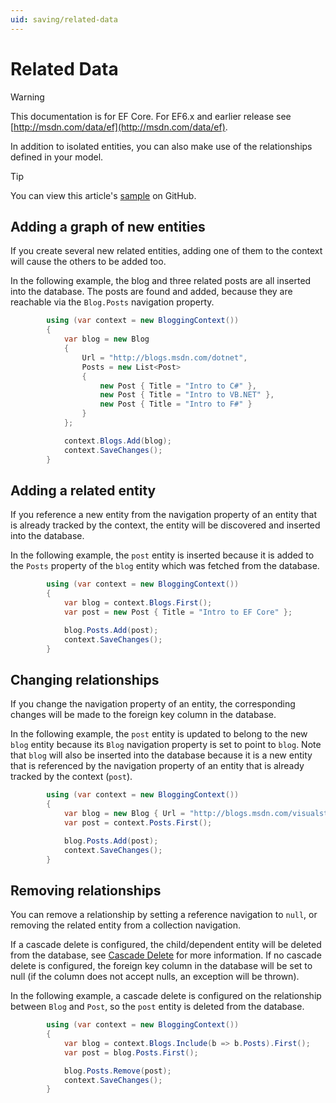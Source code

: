 ```yaml
---
uid: saving/related-data
---
```

# Related Data

> [!WARNING]
> This documentation is for EF Core. For EF6.x and earlier release see [http://msdn.com/data/ef](http://msdn.com/data/ef).

In addition to isolated entities, you can also make use of the relationships defined in your model.

> [!TIP]
> You can view this article's [sample](https://github.com/aspnet/EntityFramework.Docs/tree/master/samples/Saving/Saving/RelatedData/) on GitHub.

## Adding a graph of new entities

If you create several new related entities, adding one of them to the context will cause the others to be added too.

In the following example, the blog and three related posts are all inserted into the database. The posts are found and added, because they are reachable via the `Blog.Posts` navigation property.

<!-- [!code-csharp[Main](samples/Saving/Saving/RelatedData/Sample.cs)] -->
````csharp
        using (var context = new BloggingContext())
        {
            var blog = new Blog
            {
                Url = "http://blogs.msdn.com/dotnet",
                Posts = new List<Post>
                {
                    new Post { Title = "Intro to C#" },
                    new Post { Title = "Intro to VB.NET" },
                    new Post { Title = "Intro to F#" }
                }
            };

            context.Blogs.Add(blog);
            context.SaveChanges();
        }
````

## Adding a related entity

If you reference a new entity from the navigation property of an entity that is already tracked by the context, the entity will be discovered and inserted into the database.

In the following example, the `post` entity is inserted because it is added to the `Posts` property of the `blog` entity which was fetched from the database.

<!-- [!code-csharp[Main](samples/Saving/Saving/RelatedData/Sample.cs)] -->
````csharp
        using (var context = new BloggingContext())
        {
            var blog = context.Blogs.First();
            var post = new Post { Title = "Intro to EF Core" };

            blog.Posts.Add(post);
            context.SaveChanges();
        }
````

## Changing relationships

If you change the navigation property of an entity, the corresponding changes will be made to the foreign key column in the database.

In the following example, the `post` entity is updated to belong to the new `blog` entity because its `Blog` navigation property is set to point to `blog`. Note that `blog` will also be inserted into the database because it is a new entity that is referenced by the navigation property of an entity that is already tracked by the context (`post`).

<!-- [!code-csharp[Main](samples/Saving/Saving/RelatedData/Sample.cs)] -->
````csharp
        using (var context = new BloggingContext())
        {
            var blog = new Blog { Url = "http://blogs.msdn.com/visualstudio" };
            var post = context.Posts.First();

            blog.Posts.Add(post);
            context.SaveChanges();
        }
````

## Removing relationships

You can remove a relationship by setting a reference navigation to `null`, or removing the related entity from a collection navigation.

If a cascade delete is configured, the child/dependent entity will be deleted from the database, see [Cascade Delete](cascade-delete.md) for more information. If no cascade delete is configured, the foreign key column in the database will be set to null (if the column does not accept nulls, an exception will be thrown).

In the following example, a cascade delete is configured on the relationship between `Blog` and `Post`, so the `post` entity is deleted from the database.

<!-- [!code-csharp[Main](samples/Saving/Saving/RelatedData/Sample.cs)] -->
````csharp
        using (var context = new BloggingContext())
        {
            var blog = context.Blogs.Include(b => b.Posts).First();
            var post = blog.Posts.First();

            blog.Posts.Remove(post);
            context.SaveChanges();
        }
````
